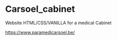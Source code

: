 # Carsoel_cabinet

Website HTML/CSS/VANILLA for a medical Cabinet

https://www.paramedicarsoel.be/

